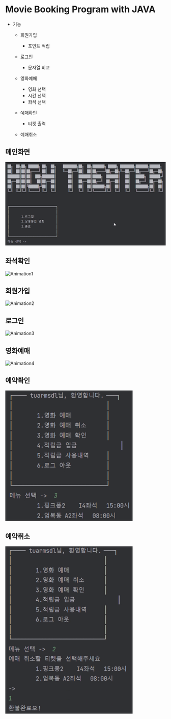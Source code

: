 # Movie Booking Program with JAVA
+ 기능
    + 회원가입
        + 포인트 적립

    + 로그인
        + 문자열 비교

    + 영화예매
        + 영화 선택
        + 시간 선택
        + 좌석 선택     

    + 예매확인
        + 티켓 출력     

    + 예매취소     


## 메인화면
<img width="821" alt="image" src="https://github.com/cysim506/CinemaProject/blob/main/main.png">

## 좌석확인
![Animation1](https://github.com/cysim506/CinemaProject/blob/main/Animation1.gif)

## 회원가입
![Animation2](https://github.com/cysim506/CinemaProject/blob/main/Animation2.gif)

## 로그인
![Animation3](https://github.com/cysim506/CinemaProject/blob/main/Animation3.gif)

## 영화예매
![Animation4](https://github.com/cysim506/CinemaProject/blob/main/Animation4.gif)

## 예약확인
<img width="400" alt="image" src="https://github.com/cysim506/CinemaProject/blob/main/ticket.png">

## 예약취소
<img width="400" alt="image" src="https://github.com/cysim506/CinemaProject/blob/main/refund.png">
